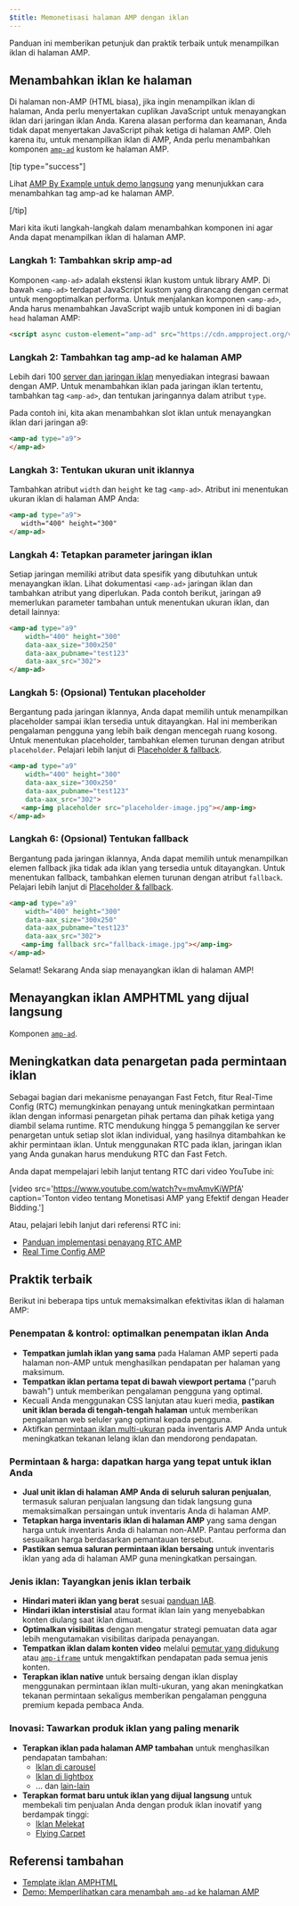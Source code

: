 ```yaml
---
$title: Memonetisasi halaman AMP dengan iklan
---
```


Panduan ini memberikan petunjuk dan praktik terbaik untuk menampilkan iklan di halaman AMP.

## Menambahkan iklan ke halaman

Di halaman non-AMP (HTML biasa), jika ingin menampilkan iklan di halaman, Anda perlu menyertakan cuplikan JavaScript untuk menayangkan iklan dari jaringan iklan Anda.  Karena alasan performa dan keamanan, Anda tidak dapat menyertakan JavaScript pihak ketiga di halaman AMP.  Oleh karena itu, untuk menampilkan iklan di AMP, Anda perlu menambahkan komponen [`amp-ad`](../../../../documentation/components/reference/amp-ad.md) kustom ke halaman AMP.

[tip type="success"]

Lihat [AMP By Example untuk demo langsung](../../../../documentation/components/reference/amp-ad.md) yang menunjukkan cara menambahkan tag amp-ad ke halaman AMP.

[/tip]

Mari kita ikuti langkah-langkah dalam menambahkan komponen ini agar Anda dapat menampilkan iklan di halaman AMP.

### Langkah 1: Tambahkan skrip amp-ad

Komponen `<amp-ad>` adalah ekstensi iklan kustom untuk library AMP. Di bawah `<amp-ad>` terdapat JavaScript kustom yang dirancang dengan cermat untuk mengoptimalkan performa. Untuk menjalankan komponen `<amp-ad>`, Anda harus menambahkan JavaScript wajib untuk komponen ini di bagian `head` halaman AMP:

```html
<script async custom-element="amp-ad" src="https://cdn.ampproject.org/v0/amp-ad-0.1.js"></script>
```

### Langkah 2: Tambahkan tag amp-ad ke halaman AMP

Lebih dari 100 [server dan jaringan iklan](ads_vendors.md) menyediakan integrasi bawaan dengan AMP.  Untuk menambahkan iklan pada jaringan iklan tertentu, tambahkan tag `<amp-ad>`, dan tentukan jaringannya dalam atribut `type`.

Pada contoh ini, kita akan menambahkan slot iklan untuk menayangkan iklan dari jaringan a9:

```html
<amp-ad type="a9">
</amp-ad>
```

### Langkah 3: Tentukan ukuran unit iklannya

Tambahkan atribut `width` dan `height` ke tag `<amp-ad>`.  Atribut ini menentukan ukuran iklan di halaman AMP Anda:

```html hl_lines="2"
<amp-ad type="a9">
   width="400" height="300"
</amp-ad>
```

### Langkah 4: Tetapkan parameter jaringan iklan

Setiap jaringan memiliki atribut data spesifik yang dibutuhkan untuk menayangkan iklan.  Lihat dokumentasi `<amp-ad>` jaringan iklan dan tambahkan atribut yang diperlukan. Pada contoh berikut, jaringan a9 memerlukan parameter tambahan untuk menentukan ukuran iklan, dan detail lainnya:

```html hl_lines="3 4 5"
<amp-ad type="a9"
    width="400" height="300"
    data-aax_size="300x250"
    data-aax_pubname="test123"
    data-aax_src="302">
</amp-ad>
```

### Langkah 5: (Opsional) Tentukan placeholder

Bergantung pada jaringan iklannya, Anda dapat memilih untuk menampilkan placeholder sampai iklan tersedia untuk ditayangkan. Hal ini memberikan pengalaman pengguna yang lebih baik dengan mencegah ruang kosong.  Untuk menentukan placeholder, tambahkan elemen turunan dengan atribut `placeholder`. Pelajari lebih lanjut di [Placeholder & fallback](../../../../documentation/guides-and-tutorials/develop/style_and_layout/placeholders.md).

```html hl_lines="6"
<amp-ad type="a9"
    width="400" height="300"
    data-aax_size="300x250"
    data-aax_pubname="test123"
    data-aax_src="302">
   <amp-img placeholder src="placeholder-image.jpg"></amp-img>
</amp-ad>
```

### Langkah 6: (Opsional) Tentukan fallback

Bergantung pada jaringan iklannya, Anda dapat memilih untuk menampilkan elemen fallback jika tidak ada iklan yang tersedia untuk ditayangkan. Untuk menentukan fallback, tambahkan elemen turunan dengan atribut `fallback`. Pelajari lebih lanjut di [Placeholder & fallback](../../../../documentation/guides-and-tutorials/develop/style_and_layout/placeholders.md).

```html hl_lines="6"
<amp-ad type="a9"
    width="400" height="300"
    data-aax_size="300x250"
    data-aax_pubname="test123"
    data-aax_src="302">
   <amp-img fallback src="fallback-image.jpg"></amp-img>
</amp-ad>
```

Selamat! Sekarang Anda siap menayangkan iklan di halaman AMP!

## Menayangkan iklan AMPHTML yang dijual langsung

Komponen [`amp-ad`](../../../../documentation/components/reference/amp-ad.md).

## Meningkatkan data penargetan pada permintaan iklan

Sebagai bagian dari mekanisme penayangan Fast Fetch, fitur Real-Time Config (RTC) memungkinkan penayang untuk meningkatkan permintaan iklan dengan informasi penargetan pihak pertama dan pihak ketiga yang diambil selama runtime. RTC mendukung hingga 5 pemanggilan ke server penargetan untuk setiap slot iklan individual, yang hasilnya ditambahkan ke akhir permintaan iklan.  Untuk menggunakan RTC pada iklan, jaringan iklan yang Anda gunakan harus mendukung RTC dan Fast Fetch.

Anda dapat mempelajari lebih lanjut tentang RTC dari video YouTube ini:

[video src='https://www.youtube.com/watch?v=mvAmvKiWPfA' caption='Tonton video tentang Monetisasi AMP yang Efektif dengan Header Bidding.']

Atau, pelajari lebih lanjut dari referensi RTC ini:

*   [Panduan implementasi penayang RTC AMP](https://github.com/ampproject/amphtml/blob/master/extensions/amp-a4a/rtc-publisher-implementation-guide.md)
*   [Real Time Config AMP](https://github.com/ampproject/amphtml/blob/master/extensions/amp-a4a/rtc-documentation.md)

## Praktik terbaik

Berikut ini beberapa tips untuk memaksimalkan efektivitas iklan di halaman AMP:

### Penempatan & kontrol: optimalkan penempatan iklan Anda

*   **Tempatkan jumlah iklan yang sama** pada Halaman AMP seperti pada halaman non-AMP untuk menghasilkan pendapatan per halaman yang maksimum.
*   **Tempatkan iklan pertama tepat di bawah viewport pertama** ("paruh bawah") untuk memberikan pengalaman pengguna yang optimal.
*   Kecuali Anda menggunakan CSS lanjutan atau kueri media, **pastikan unit iklan berada di tengah-tengah halaman** untuk memberikan pengalaman web seluler yang optimal kepada pengguna.
*   Aktifkan [permintaan iklan multi-ukuran](https://github.com/ampproject/amphtml/blob/master/ads/README.md#support-for-multi-size-ad-requests) pada inventaris AMP Anda untuk meningkatkan tekanan lelang iklan dan mendorong pendapatan.

### Permintaan & harga: dapatkan harga yang tepat untuk iklan Anda

*   **Jual unit iklan di halaman AMP Anda di seluruh saluran penjualan**, termasuk saluran penjualan langsung dan tidak langsung guna memaksimalkan persaingan untuk inventaris Anda di halaman AMP.
*   **Tetapkan harga inventaris iklan di halaman AMP** yang sama dengan harga untuk inventaris Anda di halaman non-AMP. Pantau performa dan sesuaikan harga berdasarkan pemantauan tersebut.
*   **Pastikan semua saluran permintaan iklan bersaing** untuk inventaris iklan yang ada di halaman AMP guna meningkatkan persaingan.

### Jenis iklan: Tayangkan jenis iklan terbaik

*   **Hindari materi iklan yang berat** sesuai [panduan IAB](http://www.iab.com/wp-content/uploads/2015/11/IAB_Display_Mobile_Creative_Guidelines_HTML5_2015.pdf).
*   **Hindari iklan interstisial** atau format iklan lain yang menyebabkan konten diulang saat iklan dimuat.
*   **Optimalkan visibilitas** dengan mengatur strategi pemuatan data agar lebih mengutamakan visibilitas daripada penayangan.
*   **Tempatkan iklan dalam konten video** melalui [pemutar yang didukung](../../../../documentation/components/index.html#media) atau [`amp-iframe`](../../../../documentation/components/reference/amp-iframe.md) untuk mengaktifkan pendapatan pada semua jenis konten.
* **Terapkan iklan native** untuk bersaing dengan iklan display menggunakan permintaan iklan multi-ukuran, yang akan meningkatkan tekanan permintaan sekaligus memberikan pengalaman pengguna premium kepada pembaca Anda.

### Inovasi: Tawarkan produk iklan yang paling menarik

* **Terapkan iklan pada halaman AMP tambahan** untuk menghasilkan pendapatan tambahan:
    *   [Iklan di carousel](../../../../documentation/examples/documentation/Carousel_Ad.html)
    *   [Iklan di lightbox](../../../../documentation/examples/documentation/Lightbox_Ad.html)
    *   ... dan [lain-lain](../../../../documentation/examples/index.html)
* **Terapkan format baru untuk iklan yang dijual langsung** untuk membekali tim penjualan Anda dengan produk iklan inovatif yang berdampak tinggi:
    *   [Iklan Melekat](../../../../documentation/examples/documentation/amp-sticky-ad.html)
    *   [Flying Carpet](../../../../documentation/examples/documentation/amp-fx-flying-carpet.html)

## Referensi tambahan

*   [Template iklan AMPHTML](../../../../documentation/examples/index.html)
*   [Demo: Memperlihatkan cara menambah `amp-ad` ke halaman AMP](../../../../documentation/components/reference/amp-ad.md)
